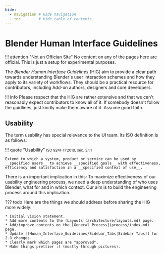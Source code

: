 ```yaml
---
hide:
  - navigation # Hide navigation
  - toc        # Hide table of contents
---
```


# Blender Human Interface Guidelines

!!! attention "Not an Offician Site"
    No content on any of the pages here are official. This is just a setup for experimental purposes.

<!-- In the attention header for now. -->
<!--
!!! attention "Work in Progress"
    The Blender Human Interface Guidelines are currently in early development. There is no claim of completeness at all.
-->

The _Blender Human Interface Guidelines_ (HIG) aim to provide a clear path towards understanding Blender's user interaction schemes and how they apply to its variety of workflows.
They should be a practical resource for contributors, including Add-on authors, designers and core developers.

!!! info
    Please respect that the HIG are rather extensive and that we can't reasonably expect contributors to know all of it. If somebody doesn't follow the guidlines, just kindly make them aware of it. Assume good faith.

## Usability

The term usability has special relevance to the UI team. Its ISO definition is as follows:

!!! quote "Usability"
    <small>ISO 9241-11:2018, sec. 3.1.1</small>

    Extend to which a system, product or service can be used by __specified users__ to achieve __specified goals__ with effectiveness, efficiency and satisfaction in a __specified context of use__.  

There is an important implication in this: To maximize effectiveness of our usability engineering process, we need a deep understanding of who uses Blender, what for and in which context. Our aim is to build the engineering process around this implication.

??? todo
    Here are the things we should address before sharing the HIG more widely:

    * Initial vision statement.
    * Add more contents to the [Layouts](architecture/layouts.md) page.
    * Add/improve contents on the [General Process](process/index.md) page.
    * Update [[Human_Interface_Guidelines/Sidebar_Tabs|Sidebar Tabs]] for 2.8 changes.
    * Clearly mark which pages are "approved".
    * Make things prettier :) (mostly through pictures).
